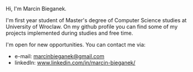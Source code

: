 Hi, I'm Marcin Bieganek.

I'm first year student of Master's degree of Computer Science studies at University of Wroclaw.
On my github profile you can find some of my projects implemented during studies and free time.

I'm open for new opportunities. You can contact me via:
* e-mail: marcinbieganek@gmail.com
* linkedIn: www.linkedin.com/in/marcin-bieganek/

<!---
MarcinBieganek/MarcinBieganek is a ✨ special ✨ repository because its `README.md` (this file) appears on your GitHub profile.
You can click the Preview link to take a look at your changes.
--->

